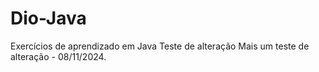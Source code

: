 # Dio-Java
Exercícios de aprendizado em Java
Teste de alteração
Mais um teste de alteração - 08/11/2024.


